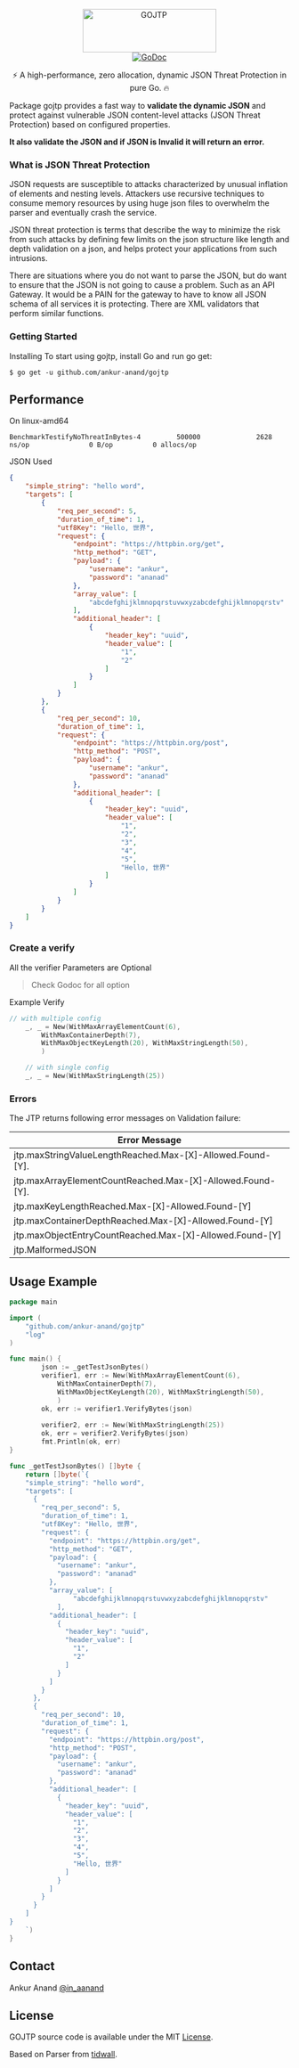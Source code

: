<p align="center">
<img 
    src="gojtp.png" 
    width="240" height="78" border="0" alt="GOJTP">
<br>
<a href="https://godoc.org/github.com/ankur-anand/gojtp"><img src="https://img.shields.io/badge/godoc-reference-5272B4.svg?style=flat-square" alt="GoDoc"></a>
</p>

<p align="center">⚡️ A high-performance, zero allocation, dynamic JSON Threat
 Protection in
 pure Go. 🔥</p>

Package gojtp provides a fast way to **validate the dynamic JSON** and protect
 against
 vulnerable JSON content-level attacks (JSON Threat Protection) based on
 configured properties.
 
**It also validate the JSON and if JSON is Invalid it will return an error.**

### What is JSON Threat Protection

JSON requests are susceptible to attacks characterized by unusual inflation 
of elements and nesting levels. 
Attackers use recursive techniques to consume memory resources by using huge
 json files to overwhelm the parser and eventually crash the service.

JSON threat protection is terms that describe the way to minimize the risk from such attacks 
by defining few limits on the json structure like length and depth validation
 on a json, and helps protect your applications from such intrusions.

 There are situations where you do not want to parse the JSON, but do want to ensure that the JSON is not going to cause a problem. Such as an API Gateway. It would be a PAIN for the gateway to have to know all JSON schema of all services it is protecting. There are XML validators that perform similar functions.

### Getting Started
Installing
To start using gojtp, install Go and run go get:

`$ go get -u github.com/ankur-anand/gojtp`

## Performance
On  linux-amd64
```
BenchmarkTestifyNoThreatInBytes-4         500000              2628 ns/op               0 B/op          0 allocs/op
```

JSON Used
```json
{
    "simple_string": "hello word",
    "targets": [
        {
            "req_per_second": 5,
            "duration_of_time": 1,
            "utf8Key": "Hello, 世界",
            "request": {
                "endpoint": "https://httpbin.org/get",
                "http_method": "GET",
                "payload": {
                    "username": "ankur",
                    "password": "ananad"
                },
                "array_value": [
                    "abcdefghijklmnopqrstuvwxyzabcdefghijklmnopqrstv"
                ],
                "additional_header": [
                    {
                        "header_key": "uuid",
                        "header_value": [
                            "1",
                            "2"
                        ]
                    }
                ]
            }
        },
        {
            "req_per_second": 10,
            "duration_of_time": 1,
            "request": {
                "endpoint": "https://httpbin.org/post",
                "http_method": "POST",
                "payload": {
                    "username": "ankur",
                    "password": "ananad"
                },
                "additional_header": [
                    {
                        "header_key": "uuid",
                        "header_value": [
                            "1",
                            "2",
                            "3",
                            "4",
                            "5",
                            "Hello, 世界"
                        ]
                    }
                ]
            }
        }
    ]
}
```
### Create a verify
All the verifier Parameters are Optional

> Check Godoc for all option

Example Verify
```go
// with multiple config
	_, _ = New(WithMaxArrayElementCount(6),
		WithMaxContainerDepth(7),
		WithMaxObjectKeyLength(20), WithMaxStringLength(50),
		)

	// with single config
	_, _ = New(WithMaxStringLength(25))
```
### Errors

The JTP returns following error messages on Validation failure:

| Error Message                                                                                                                 |
|-------------------------------------------------------------------------------------------------------------------------|
| jtp.maxStringValueLengthReached.Max-[X]-Allowed.Found-[Y].                         |
| jtp.maxArrayElementCountReached.Max-[X]-Allowed.Found-[Y].                  |
| jtp.maxKeyLengthReached.Max-[X]-Allowed.Found-[Y] |
| jtp.maxContainerDepthReached.Max-[X]-Allowed.Found-[Y]           |
| jtp.maxObjectEntryCountReached.Max-[X]-Allowed.Found-[Y] |
| jtp.MalformedJSON | 

## Usage Example

```go
package main

import (
	"github.com/ankur-anand/gojtp"
	"log"
)

func main() {
	    json := _getTestJsonBytes()
	    verifier1, err := New(WithMaxArrayElementCount(6),
    		WithMaxContainerDepth(7),
    		WithMaxObjectKeyLength(20), WithMaxStringLength(50),
    		)
    	ok, err := verifier1.VerifyBytes(json)
    
    	verifier2, err := New(WithMaxStringLength(25))
    	ok, err = verifier2.VerifyBytes(json)
    	fmt.Println(ok, err)
}

func _getTestJsonBytes() []byte {
	return []byte(`{
	"simple_string": "hello word",
    "targets": [
      {
        "req_per_second": 5,
        "duration_of_time": 1,
		"utf8Key": "Hello, 世界",
        "request": {
          "endpoint": "https://httpbin.org/get",
          "http_method": "GET",
          "payload": {
            "username": "ankur",
            "password": "ananad"
          },
		  "array_value": [
				"abcdefghijklmnopqrstuvwxyzabcdefghijklmnopqrstv"
			],
          "additional_header": [
            {
              "header_key": "uuid",
              "header_value": [
                "1",
                "2"
              ]
            }
          ]
        }
      },
      {
        "req_per_second": 10,
        "duration_of_time": 1,
        "request": {
          "endpoint": "https://httpbin.org/post",
          "http_method": "POST",
          "payload": {
            "username": "ankur",
            "password": "ananad"
          },
          "additional_header": [
            {
              "header_key": "uuid",
              "header_value": [
                "1",
                "2",
				"3",
				"4",
				"5",
				"Hello, 世界"
              ]
            }
          ]
        }
      }
    ]
}
	`)
}
```

## Contact
Ankur Anand [@in_aanand](https://twitter.com/in_aanand)

## License
GOJTP source code is available under the MIT [License](/LICENSE).

Based on Parser from [tidwall](https://twitter.com/tidwall).